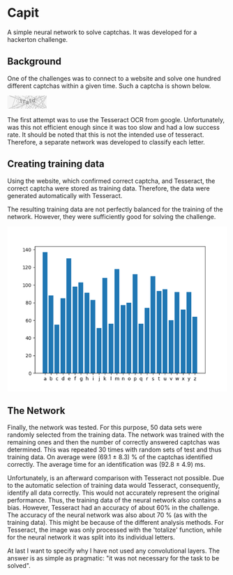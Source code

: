 # Capit
A simple neural network to solve captchas. 
It was developed for a hackerton challenge.

## Background

One of the challenges was to connect to a website and
solve one hundred different captchas within a given time.
Such a captcha is shown below.

![Beispiel Captcha](train_data/tain_data14_'tratd'.png)

The first attempt was to use the Tesseract OCR from google. 
Unfortunately, was this not efficient enough since it was too slow and had a low success rate. 
It should be noted that this is not the intended use of tesseract.
Therefore, a separate network was developed to classify each letter.

## Creating training data
Using the website, which confirmed correct captcha, and Tesseract, the correct
captcha were stored as training data. Therefore, the data were generated automatically with 
Tesseract.

The resulting training data are not perfectly balanced for 
the training of the network. However, they were sufficiently good for solving the challenge.

 ![Verteilung der einzelnen Buchstaben](images/letter_density.png)
 
 
## The Network
Finally, the network was tested. 
For this purpose, 50 data sets were randomly selected from the training data. 
The network was trained with the remaining ones and then the number of correctly answered captchas was determined.
This was repeated 30 times with random sets of test and thus training data.
On average were (69.1 ± 8.3) % of the captchas identified correctly.
The average time for an identification was (92.8 ± 4.9) ms. 

Unfortunately, is an afterward comparison with Tesseract not possible.
Due to the automatic selection of training data would Tesseract, consequently, identify all data correctly. 
This would not accurately represent the original performance. 
Thus, the training data of the neural network also contains a bias. 
However, Tesseract had an accuracy of about 60% in the challenge. 
The accuracy of the neural network was also about 70 % (as with the training data). 
This might be because of the different analysis methods. 
For Tesseract, the image was only processed with the 'totalize' function, 
while for the neural network it was split into its individual letters. 

At last I want to specify why I have not used any convolutional layers. 
The answer is as simple as pragmatic: "it was not necessary for the task to be solved".

